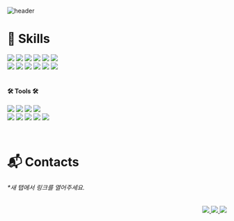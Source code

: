 ![header](https://capsule-render.vercel.app/api?type=Waving&color=timeGradient&height=300&section=header&text=Have%20a%20NICE%20day!🥰&fontSize=48)

# 💪 Skills
<div>
<!--    <h4 align="left"> ✨ Languages & DB ✨ </h4>  -->
<!--    <img align="right" src="https://github-readme-stats.vercel.app/api/top-langs/?username=seoeuncho&layout=compact"> -->
   <img src="https://img.shields.io/badge/HTML5-E34F26?style=flat&logo=HTML5&logoColor=white" />
   <img src="https://img.shields.io/badge/CSS3-1572B6?style=flat&logo=CSS3&logoColor=white" />
   <img src="https://img.shields.io/badge/Sass-CC6699?style=flat&logo=Sass&logoColor=white" />
   <img src="https://img.shields.io/badge/JavaScript-F7DF1E?style=flat&logo=JavaScript&logoColor=white" />
   <img src="https://img.shields.io/badge/TypeScript-3178C6?style=flat&logo=TypeScript&logoColor=white" />
   <img src="https://img.shields.io/badge/bootstrap-7952B3?style=flat&logo=bootstrap&logoColor=white" />
   <br>
   <img src="https://img.shields.io/badge/Vue.js-41B883?style=flat&logo=Vue.js&logoColor=white" />
   <img src="https://img.shields.io/badge/React-61DAFB?style=flat&logo=React&logoColor=white" />
   <img src="https://img.shields.io/badge/Redux-764ABC?style=flat&logo=Redux&logoColor=white" />
   <img src="https://img.shields.io/badge/Next.js-000000?style=flat&logo=Next.js&logoColor=white" />
<!--    <img src="https://img.shields.io/badge/ApolloGraphQL-311C87?style=flat&logo=Apollo GraphQL&logoColor=white" /> -->
<!--    <img src="https://img.shields.io/badge/GraphQL-E10098?style=flat&logo=GraphQL&logoColor=white" /> -->
   <img src="https://img.shields.io/badge/Recoil-3578E5?style=flat&logo=Recoil&logoColor=white" />
   <img src="https://img.shields.io/badge/Git-F05032?style=flat&logo=Git&logoColor=white" />
<!--    <img src="https://img.shields.io/badge/PostgreSQL-4169E1?style=flat&logo=PostgreSQL&logoColor=white" />
   <img src="https://img.shields.io/badge/Amazon AWS-232F3E?style=flat&logo=Amazon AWS&logoColor=white" /> -->
   <br><br>
</div>

<!-- <img src="https://github-readme-stats.vercel.app/api/top-langs/?username=seoeuncho&layout=compact"><br> -->


<div>
   <h4> 🛠 Tools 🛠 </h4>
   <img src="https://img.shields.io/badge/IntelliJ IDEA-000000?style=flat&logo=IntelliJ IDEA&logoColor=white" />
   <img src="https://img.shields.io/badge/Visual Studio Code-007ACC?style=flat&logo=Visual Studio Code&logoColor=white" />
<!--    <img src="https://img.shields.io/badge/Postman-FF6C37?style=flat&logo=Postman&logoColor=white" /> -->
   <img src="https://img.shields.io/badge/Swagger-85EA2D?style=flat&logo=Swagger&logoColor=white" />
   <img src="https://img.shields.io/badge/Firebase-FFCA28?style=flat&logo=Firebase&logoColor=white" />
   <br>
   <img src="https://img.shields.io/badge/Figma-F24E1E?style=flat&logo=Figma&logoColor=white" />
   <img src="https://img.shields.io/badge/Jira-0052CC?style=flat&logo=Jira&logoColor=white" />
   <img src="https://img.shields.io/badge/Confluence-172B4D?style=flat&logo=Confluence&logoColor=white" />
   <img src="https://img.shields.io/badge/Slack-4A154B?style=flat&logo=Slack&logoColor=white" />
   <img src="https://img.shields.io/badge/GitHub-181717?style=flat&logo=GitHub&logoColor=white" />
<!--    <br>
   <img src="https://img.shields.io/badge/Vercel-000000?style=flat&logo=Vercel&logoColor=white" />
   <img src="https://img.shields.io/badge/Netlify-00C7B7?style=flat&logo=Netlify&logoColor=white" /> -->
<!--    <img src="https://img.shields.io/badge/GitLab-FC6D26?style=flat&logo=GitLab&logoColor=white" /> -->
</div>
<br><br>

# 📬 Contacts 
###### *새 탭에서 링크를 열어주세요.
<div align="right">
   <a href="mailto:jowestsilver@gmail.com">
      <img src="https://img.shields.io/badge/Mail-30B980?style=flat&logo=Gmail&logoColor=white" />
   </a>
<!--    <a href="https://swamp-output-555.notion.site/Notion-List-379a790a01f04c338668b333dc539bcc">
      <img src="https://img.shields.io/badge/Notion-000000?style=flat&logo=Notion&logoColor=white" />
   </a> -->
   <a href="https://enchanting-drip-66d.notion.site/Secho-661e000688d04abf94686ae02d8983ff?pvs=4">
      <img src="https://img.shields.io/badge/Notion-000000?style=flat&logo=Notion&logoColor=white" />
   </a>
   <a href="https://SeoeunCho.github.io/Portfolio01">
      <img src="https://img.shields.io/badge/Portfolio-DD0B78?style=flat&logo=Starship&logoColor=white" />
   </a>
</div>
<br><br>
